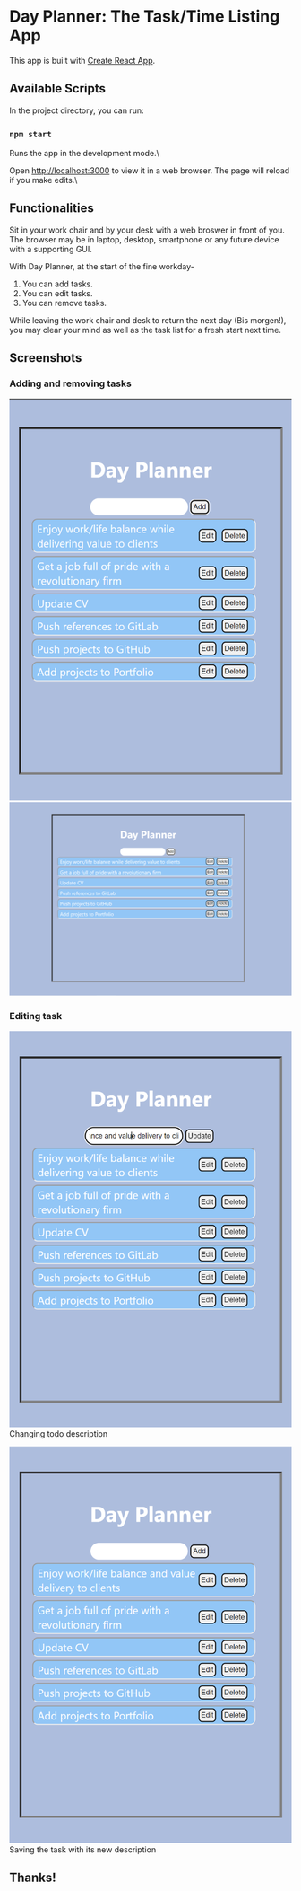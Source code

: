 # Day Planner: The Task/Time Listing App

This app is built with [Create React App](https://github.com/facebook/create-react-app).

## Available Scripts

In the project directory, you can run:

### `npm start`

Runs the app in the development mode.\

Open [http://localhost:3000](http://localhost:3000) to view it in a web browser.
The page will reload if you make edits.\

## Functionalities

Sit in your work chair and by your desk with a web broswer in front of you. The browser may be in laptop, desktop, smartphone or any future device with a supporting GUI.

With Day Planner, at the start of the fine workday-
1. You can add tasks.
2. You can edit tasks.
3. You can remove tasks.

While leaving the work chair and desk to return the next day (Bis morgen!), you may clear your mind as well as the task list for a fresh start next time.

## Screenshots

### Adding and removing tasks
![Adding and removing tasks - small display](assets/images/with-tasks-_-small-display.png)  
![Adding and removing tasks - large display](assets/images/with-tasks-_-large-display.png)  
  
### Editing task
![Editing a task - Changing its description](assets/images/editing-task.png)  
Changing todo description
  
![Editing the task - Saving it with the new description](assets/images/edited-task.png)  
Saving the task with its new description
  

## Thanks!
